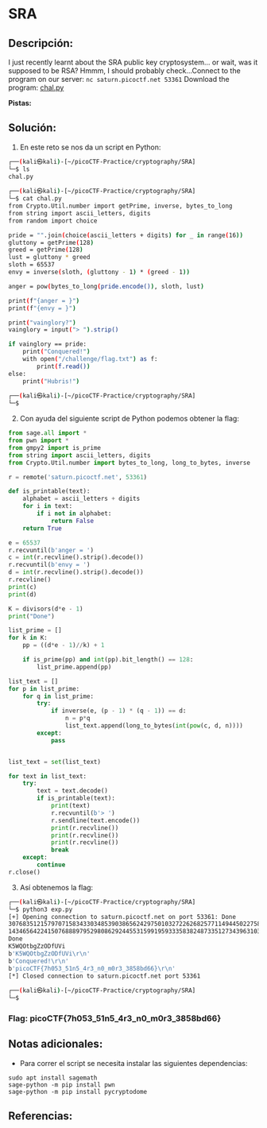# SRA

## Descripción: 
I just recently learnt about the SRA public key cryptosystem... or wait, was it supposed to be RSA? Hmmm, I should probably check...Connect to the program on our server: `nc saturn.picoctf.net 53361`
Download the program: [chal.py](https://artifacts.picoctf.net/c/299/chal.py)

**Pistas:**


## Solución:
1. En este reto se nos da un script en Python: 

```bash
┌──(kali㉿kali)-[~/picoCTF-Practice/cryptography/SRA]
└─$ ls
chal.py
                                                                                                                                                 
┌──(kali㉿kali)-[~/picoCTF-Practice/cryptography/SRA]
└─$ cat chal.py   
from Crypto.Util.number import getPrime, inverse, bytes_to_long
from string import ascii_letters, digits
from random import choice

pride = "".join(choice(ascii_letters + digits) for _ in range(16))
gluttony = getPrime(128)
greed = getPrime(128)
lust = gluttony * greed
sloth = 65537
envy = inverse(sloth, (gluttony - 1) * (greed - 1))

anger = pow(bytes_to_long(pride.encode()), sloth, lust)

print(f"{anger = }")
print(f"{envy = }")

print("vainglory?")
vainglory = input("> ").strip()

if vainglory == pride:
    print("Conquered!")
    with open("/challenge/flag.txt") as f:
        print(f.read())
else:
    print("Hubris!")
                                                                                                                                                 
┌──(kali㉿kali)-[~/picoCTF-Practice/cryptography/SRA]
└─$ 
```

2. Con ayuda del siguiente script de Python podemos obtener la flag:

```python
from sage.all import *
from pwn import *
from gmpy2 import is_prime
from string import ascii_letters, digits
from Crypto.Util.number import bytes_to_long, long_to_bytes, inverse

r = remote('saturn.picoctf.net', 53361)

def is_printable(text):
    alphabet = ascii_letters + digits
    for i in text:
        if i not in alphabet:
            return False
    return True

e = 65537
r.recvuntil(b'anger = ')
c = int(r.recvline().strip().decode())
r.recvuntil(b'envy = ')
d = int(r.recvline().strip().decode())
r.recvline()
print(c)
print(d)

K = divisors(d*e - 1)
print("Done")

list_prime = []
for k in K:
    pp = ((d*e - 1)//k) + 1

    if is_prime(pp) and int(pp).bit_length() == 128:
        list_prime.append(pp)

list_text = []
for p in list_prime:
    for q in list_prime:
        try:
            if inverse(e, (p - 1) * (q - 1)) == d:
                n = p*q
                list_text.append(long_to_bytes(int(pow(c, d, n))))
        except:
            pass


list_text = set(list_text)

for text in list_text:
    try:
        text = text.decode()
        if is_printable(text):
            print(text)
            r.recvuntil(b'> ')
            r.sendline(text.encode())
            print(r.recvline())
            print(r.recvline())
            print(r.recvline())
            break
    except:
        continue
r.close()
```

3. Así obtenemos la flag: 

```bash
┌──(kali㉿kali)-[~/picoCTF-Practice/cryptography/SRA]
└─$ python3 exp.py
[+] Opening connection to saturn.picoctf.net on port 53361: Done
30768351215797071583433034853903865624297501032722626825771149445022758516858
14346564224150768889795298086292445531599195933358382487335127343963103165893
Done
K5WQOtbgZzODfUVi
b'K5WQOtbgZzODfUVi\r\n'
b'Conquered!\r\n'
b'picoCTF{7h053_51n5_4r3_n0_m0r3_3858bd66}\r\n'
[*] Closed connection to saturn.picoctf.net port 53361
                                                                                                                                                 
┌──(kali㉿kali)-[~/picoCTF-Practice/cryptography/SRA]
└─$
```

### Flag: picoCTF{7h053_51n5_4r3_n0_m0r3_3858bd66}

## Notas adicionales:

- Para correr el script se necesita instalar las siguientes dependencias: 

```
sudo apt install sagemath
sage-python -m pip install pwn
sage-python -m pip install pycryptodome
```

## Referencias: